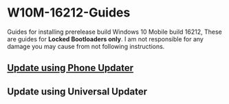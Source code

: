 # W10M-16212-Guides

Guides for installing prerelease build Windows 10 Mobile build 16212, These are guides for **Locked Bootloaders only**. I am not responsible for any damage you may cause from not following instructions.



## [Update using Phone Updater](https://github.com/Empyreal96/W10M-16212-Guides/wiki/Update-using-Phone-Updater)

## Update using Universal Updater

